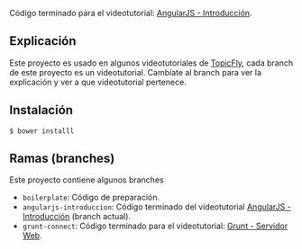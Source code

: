 Código terminado para el videotutorial: [AngularJS - Introducción](http://topicfly.io/videos/3-angularjs-introduccion).

## Explicación

Este proyecto es usado en algunos videotutoriales de [TopicFly](http://topicfly.io), cada branch de este proyecto es un videotutorial. Cambiate al branch para ver la explicación y ver a que videotutorial pertenece.

## Instalación

```
$ bower installl
```

## Ramas (branches)

Este proyecto contiene algunos branches

* ```boilerplate```: Código de preparación.
* ```angularjs-introduccion```: Código terminado del videotutorial [AngularJS - Introducción](http://topicfly.io/videos/3-angularjs-introduccion) (branch actual).
* ```grunt-connect```: Código terminado para el videotutorial: [Grunt - Servidor Web](http://topicfly.io/videos/5-grunt-servidor-web).
